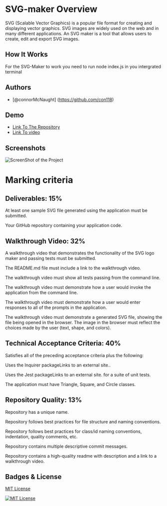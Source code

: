 # SVG-maker Overview

SVG (Scalable Vector Graphics) is a popular file format for creating and displaying vector graphics. SVG images are widely used on the web and in many different applications. An SVG maker is a tool that allows users to create, edit and export SVG images.

## How It Works

For the SVG-Maker to work you need to run node index.js in you intergrated terminal 

## Authors

- [@connorMcNaught] (https://github.com/con118)

## Demo

- [Link To The Repository](https://github.com/con118/SVg-maker)
- [Link To video](https://drive.google.com/file/d/13KvS-Sv2gR8IjpQA5T96zt8283_eggHG/view?usp=sharing)

## Screenshots

![ScreenShot of the Project](https://i.ibb.co/yypn7Bt/Screen-Shot-2023-03-30-at-9-38-38-am.png)

# Marking criteria

## Deliverables: 15%
At least one sample SVG file generated using the application must be submitted.

Your GitHub repository containing your application code.

## Walkthrough Video: 32%
A walkthrough video that demonstrates the functionality of the SVG logo maker and passing tests must be submitted.

The README.md file must include a link to the walkthrough video.

The walkthrough video must show all tests passing from the command line.

The walkthrough video must demonstrate how a user would invoke the application from the command line.

The walkthrough video must demonstrate how a user would enter responses to all of the prompts in the application.

The walkthrough video must demonstrate a generated SVG file, showing the file being opened in the browser. The image in the browser must reflect the choices made by the user (text, shape, and colors).

## Technical Acceptance Criteria: 40%
Satisfies all of the preceding acceptance criteria plus the following:

Uses the Inquirer packageLinks to an external site..

Uses the Jest packageLinks to an external site. for a suite of unit tests.

The application must have Triangle, Square, and Circle classes.

## Repository Quality: 13%
Repository has a unique name.

Repository follows best practices for file structure and naming conventions.

Repository follows best practices for class/id naming conventions, indentation, quality comments, etc.

Repository contains multiple descriptive commit messages.

Repository contains a high-quality readme with description and a link to a walkthrough video.

## Badges & License

[MIT License](https://choosealicense.com/licenses/mit/)

[![MIT License](https://img.shields.io/badge/License-MIT-green.svg)](https://choosealicense.com/licenses/mit/)
